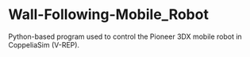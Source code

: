 # Wall-Following-Mobile_Robot
Python-based program used to control the Pioneer 3DX mobile robot in CoppeliaSim (V-REP).
